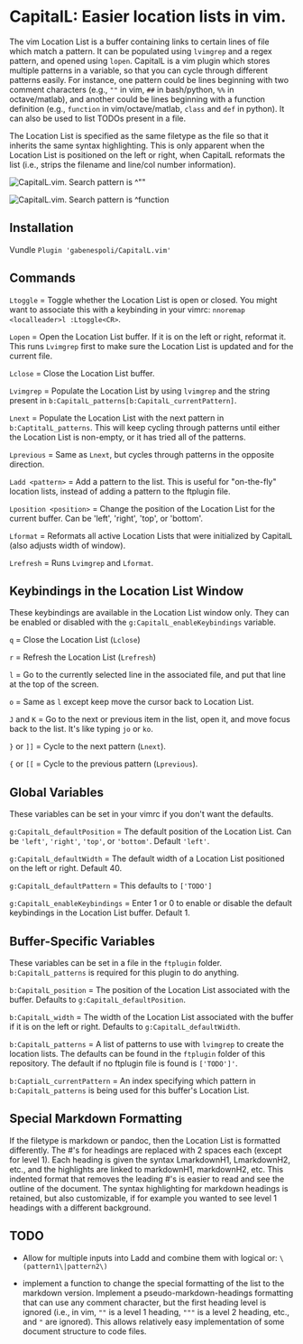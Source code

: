 # CapitalL: Easier location lists in vim.

The vim Location List is a buffer containing links to certain lines of file which match a pattern. It can be populated using `lvimgrep` and a regex pattern, and opened using `lopen`. CapitalL is a vim plugin which stores multiple patterns in a variable, so that you can cycle through different patterns easily. For instance, one pattern could be lines beginning with two comment characters (e.g., `""` in vim, `##` in bash/python, `%%` in octave/matlab), and another could be lines beginning with a function definition (e.g., `function` in vim/octave/matlab, `class` and `def` in python). It can also be used to list TODOs present in a file.

The Location List is specified as the same filetype as the file so that it inherits the same syntax highlighting. This is only apparent when the Location List is positioned on the left or right, when CapitalL reformats the list (i.e., strips the filename and line/col number information).

![CapitalL.vim. Search pattern is ^\"\"](http://i.imgur.com/nAOs0em.png)

![CapitalL.vim. Search pattern is ^function](http://i.imgur.com/B4o7yFi.png)

## Installation

Vundle `Plugin 'gabenespoli/CapitalL.vim'`

## Commands

`Ltoggle` = Toggle whether the Location List is open or closed. You might want to associate this with a keybinding in your vimrc: `nnoremap <localleader>l :Ltoggle<CR>`.

`Lopen` = Open the Location List buffer. If it is on the left or right, reformat it. This runs `Lvimgrep` first to make sure the Location List is updated and for the current file.

`Lclose` = Close the Location List buffer.

`Lvimgrep` = Populate the Location List by using `lvimgrep` and the string present in `b:CapitalL_patterns[b:CapitalL_currentPattern]`.

`Lnext` = Populate the Location List with the next pattern in `b:CaptitalL_patterns`. This will keep cycling through patterns until either the Location List is non-empty, or it has tried all of the patterns.

`Lprevious` = Same as `Lnext`, but cycles through patterns in the opposite direction.

`Ladd <pattern>` = Add a pattern to the list. This is useful for "on-the-fly" location lists, instead of adding a pattern to the ftplugin file.

`Lposition <position>` = Change the position of the Location List for the current buffer. Can be 'left', 'right', 'top', or 'bottom'.

`Lformat` = Reformats all active Location Lists that were initialized by CapitalL (also adjusts width of window).

`Lrefresh` = Runs `Lvimgrep` and `Lformat`.

## Keybindings in the Location List Window

These keybindings are available in the Location List window only. They can be enabled or disabled with the `g:CapitalL_enableKeybindings` variable.

`q` = Close the Location List (`Lclose`)

`r` = Refresh the Location List (`Lrefresh`)

`l` = Go to the currently selected line in the associated file, and put that line at the top of the screen.

`o` = Same as `l` except keep move the cursor back to Location List.

`J` and `K` = Go to the next or previous item in the list, open it, and move focus back to the list. It's like typing `jo` or `ko`.

`}` or `]]` = Cycle to the next pattern (`Lnext`).

`{` or `[[` = Cycle to the previous pattern (`Lprevious`).

## Global Variables

These variables can be set in your vimrc if you don't want the defaults.

`g:CapitalL_defaultPosition` = The default position of the Location List. Can be `'left'`, `'right'`, `'top'`, or `'bottom'`. Default `'left'`.

`g:CapitalL_defaultWidth` = The default width of a Location List positioned on the left or right. Default 40.

`g:CapitalL_defaultPattern` = This defaults to `['TODO']`

`g:CapitalL_enableKeybindings` = Enter 1 or 0 to enable or disable the default keybindings in the Location List buffer. Default 1.

## Buffer-Specific Variables

These variables can be set in a file in the `ftplugin` folder. `b:CapitalL_patterns` is required for this plugin to do anything.

`b:CapitalL_position` = The position of the Location List associated with the buffer. Defaults to `g:CapitalL_defaultPosition`.

`b:CapitalL_width` = The width of the Location List associated with the buffer if it is on the left or right. Defaults to `g:CapitalL_defaultWidth`.

`b:CapitalL_patterns` = A list of patterns to use with `lvimgrep` to create the location lists. The defaults can be found in the `ftplugin` folder of this repository. The default if no ftplugin file is found is `['TODO']'`.

`b:CaptialL_currentPattern` = An index specifying which pattern in `b:CapitalL_patterns` is being used for this buffer's Location List.

## Special Markdown Formatting

If the filetype is markdown or pandoc, then the Location List is formatted differently. The #'s for headings are replaced with 2 spaces each (except for level 1). Each heading is given the syntax LmarkdownH1, LmarkdownH2, etc., and the highlights are linked to markdownH1, markdownH2, etc. This indented format that removes the leading #'s is easier to read and see the outline of the document. The syntax highlighting for markdown headings is retained, but also customizable, if for example you wanted to see level 1 headings with a different background.

## TODO

- Allow for multiple inputs into Ladd and combine them with logical or: `\(pattern1\|pattern2\)`

- implement a function to change the special formatting of the list to the markdown version. Implement a pseudo-markdown-headings formatting that can use any comment character, but the first heading level is ignored (i.e., in vim, `""` is a level 1 heading, `"""` is a level 2 heading, etc., and `"` are ignored). This allows relatively easy implementation of some document structure to code files.
